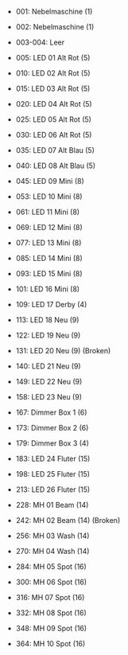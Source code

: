 - 001: Nebelmaschine (1)
- 002: Nebelmaschine (1)
- 003-004: Leer

- 005: LED 01 Alt Rot (5)
- 010: LED 02 Alt Rot (5)
- 015: LED 03 Alt Rot (5)
- 020: LED 04 Alt Rot (5)
- 025: LED 05 Alt Rot (5)
- 030: LED 06 Alt Rot (5)
- 035: LED 07 Alt Blau (5)
- 040: LED 08 Alt Blau (5)

- 045: LED 09 Mini (8)
- 053: LED 10 Mini (8)
- 061: LED 11 Mini (8)
- 069: LED 12 Mini (8)
- 077: LED 13 Mini (8)
- 085: LED 14 Mini (8)
- 093: LED 15 Mini (8)
- 101: LED 16 Mini (8)

- 109: LED 17 Derby (4)

- 113: LED 18 Neu (9)
- 122: LED 19 Neu (9)
- 131: LED 20 Neu (9) (Broken)
- 140: LED 21 Neu (9)
- 149: LED 22 Neu (9)
- 158: LED 23 Neu (9)

- 167: Dimmer Box 1 (6)
- 173: Dimmer Box 2 (6)
- 179: Dimmer Box 3 (4)

- 183: LED 24 Fluter (15)
- 198: LED 25 Fluter (15)
- 213: LED 26 Fluter (15)

- 228: MH 01 Beam (14)
- 242: MH 02 Beam (14) (Broken)
- 256: MH 03 Wash (14)
- 270: MH 04 Wash (14)
- 284: MH 05 Spot (16)
- 300: MH 06 Spot (16)
- 316: MH 07 Spot (16)
- 332: MH 08 Spot (16)
- 348: MH 09 Spot (16)
- 364: MH 10 Spot (16)
